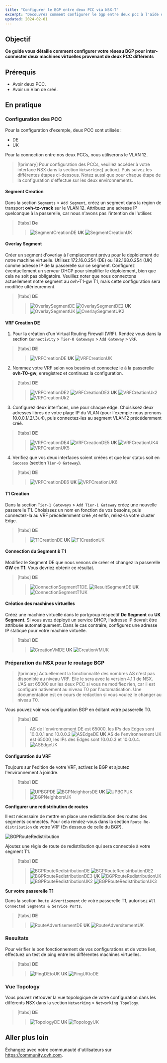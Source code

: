 ```yaml
---
title: "Configurer le BGP entre deux PCC via NSX-T"
excerpt: "Decouvrez comment configurer le bgp entre deux pcc à l'aide de NSX"
updated: 2024-02-01
---
```

 
## Objectif
  
**Ce guide vous détaille comment configurer votre réseau BGP pour inter-connecter deux machines virtuelles provenant de deux PCC différents**
  
## Prérequis

- Avoir deux PCC.
- Avoir un Vlan de créé.

## En pratique
  
### Configuration des PCC

Pour la configuration d'exemple, deux PCC sont utilisés : 
  - DE
  - UK
  
Pour la connection entre nos deux PCCs, nous utiliserons le VLAN 12.

> [!primary]
> Pour configuration des PCCs, veuillez accéder à votre interface NSX dans la section `Networking`{.action}.  Puis suivez les différentes étapes ci-dessous.
> Notez aussi que pour chaque étape de la configuration s'effectue sur les deux environnements.

#### Segment Creation

Dans la section `Segments` > `Add Segment`, créez un segment dans la région de transport **ovh-tz-vrack** sur le VLAN 12. Attribuez une adresse IP quelconque à la passerelle, car nous n'avons pas l'intention de l'utiliser.

> [!tabs]
> **De**
>>![SegmentCreationDE](images/segment_creation_de.png)
> **UK**
>> ![SegmentCreationUK](images/segment_creation_uk.png)

#### Overlay Segment

Créer un segment d'overlay à l'emplacement prévu pour le déploiement de notre machine virtuelle. Utilisez 172.16.0.254 (DE) ou 192.168.0.254 (UK) comme adresse IP de la passerelle sur ce segment. Configurez éventuellement un serveur DHCP pour simplifier le déploiement, bien que cela ne soit pas obligatoire. Veuillez noter que nous connectons actuellement notre segment au ovh-T1-gw T1, mais cette configuration sera modifiée ultérieurement.

> [!tabs]
> **DE**
>>![OverlaySegmentDE](images/segment_overlay_de.png)
>>![OverlaySegmentDE2](images/segment_overlay_de_2.png)
> **UK** 
>>![OverlaySegmentUK](images/segment_overlay_uk.png)
>>![OverlaySegmentUK2](images/segment_overlay_uk_2.png)

#### VRF Creation DE

1. Pour la création d'un Virtual Routing Firewall (VRF). Rendez vous dans la section `Connectivity` > `Tier-0 Gateways` > `Add Gateway` > `VRF`.

> [!tabs]
> **DE**
>> ![VRFCreationDE](images/vrf_creation_de.png)
> **UK**
>> ![VRFCreationUK](images/vrf_creation_uk.png)

2. Nommez votre VRF selon vos besoins et connectez le à la passerelle **ovh-T0-gw**, enregistrez et continuez la configuration.

> [!tabs]
> **DE**
>> ![VRFCreationDE2](images/vrf_creation_de_2.png)
>> ![VRFCreationDE3](images/vrf_creation_de_3.png)
> **UK**
>> ![VRFCreationUk2](images/vrf_creation_uk_2.png)
>> ![VRFCreationUk2](images/vrf_creation_uk_3.png)

3. Configurez deux interfaces, une pour chaque edge. Choisissez deux adresses libres de votre plage IP du VLAN (pour l'exemple nous prenons 10.0.0.1/.2/.3/.4), puis connectez-les au segment VLAN12 précédemment créé.
   
> [!tabs]
> **DE**
>> ![VRFCreationDE4](images/vrf_creation_de_4.png)
>> ![VRFCreationDE5](images/vrf_creation_de_5.png)
> **UK**
>> ![VRFCreationUK4](images/vrf_creation_uk_4.png)
>> ![VRFCreationUK5](images/vrf_creation_uk_5.png)

4. Verifiez que vos deux interfaces soient créées et que leur status soit en `Success` (section `Tier-0 Gateway`).

> [!tabs]
> **DE**
>> ![VRFCreationDE6](images/vrf_creation_de_6.png)
> **UK**
>> ![VRFCreationUK6](images/vrf_creation_uk_6.png)

#### T1 Creation

Dans la section `Tier-1 Gateways` > `Add Tier-1 Gateway` créez une nouvelle passerelle T1. Choisissez un nom en fonction de vos besoins, puis connectez-la au VRF précédemment créé ,et enfin, reliez-la votre cluster Edge.

> [!tabs]
> **DE**
>> ![T1CreationDE](images/t1_creation_de.png)
> **UK**
>> ![T1CreationUK](images/t1_creation_uk.png)

#### Connection du Segment & T1

Modifiez le Segment DE que nous venons de créer et changez la passerelle **GW** en **T1**.
Vous devriez obtenir ce résultat.

> [!tabs]
> **DE**
>> ![ConnectionSegmentT1DE](images/connection_segment_de_to_t1.png).
>> ![ResultSegmentDE](images/result_segment_de.png)
> **UK**
>> ![ConnectionSegmentT1UK](images/result_segment_uk.png)

#### Création des machines virtuelles

Créez une machine virtuelle dans le portgroup respectif **De Segment** ou **UK Segment**. Si vous avez déployé un service DHCP, l'adresse IP devrait être attribuée automatiquement. Dans le cas contraire, configurez une adresse IP statique pour votre machine virtuelle.

> [!tabs]
> **DE**
>> ![CreationVMDE](images/creation_vm_de.png)
> **UK**
>> ![CreationVMUK](images/creation_vm_uk.png)

### Préparation du NSX pour le routage BGP

>[!primary]
> Actuellement la fonctionnalité des nombres AS n'est pas disponible au niveau VRF. Elle le sera avec la version 4.1.1 de NSX. L'AS est 65000 sur les deux PCC si vous ne modifiez rien, car il est configuré nativement au niveau T0 par l'automatisation.
> Une documentation est en cours de redaction si vous voulez le changer au niveau T0.

Vous pouvez voir vos configuration BGP en éditant votre passerelle T0. 

> [!tabs]
> **DE**
>> AS de l'environnement DE est 65000, les IPs des Edges sont 10.0.0.1 and 10.0.0.2
>> ![ASEdgeDE](images/as_edge_de.png)
> **UK**
>> AS de l'environnement UK est 65000, les IPs des Edges sont 10.0.0.3 et 10.0.0.4.
>> ![ASEdgeUK](images/as_edge_uk.png)

#### Configuration du VRF

Toujours sur l'edition de votre VRF, activez le BGP et ajoutez l'environnement à joindre.

> [!tabs]
> **DE**
>> ![UPBGPDE](images/bgp_up_de.png)
>> ![BGPNeighborsDE](images/bgp_up_neighbors_de.png)
> **UK**
>> ![UPBGPUK](images/bgp_up_uk.png)
>> ![BGPNeighborsUK](images/bgp_up_neighbors_uk.png)

**Configurer une redistribution de routes**

Il est nécessaire de mettre en place une redistribution des routes des segments connectés.
Pour cela rendez-vous dans la section `Route Re-distribution` de votre VRF (En dessous de celle du BGP).

![BGPRouteRedistribution](images/bgp_set_route_redistribution.png)

Ajoutez une règle de route de redistribution qui sera connectée à votre segment T1.

> [!tabs]
> **DE**
>> ![BGPRouteRedistributionDE](images/bgp_set_route_redistribution_de.png)
>> ![BGPRouteRedistributionDE2](images/bgp_set_route_redistribution_de_2.png)
>> ![BGPRouteRedistributionDE3](images/bgp_set_route_redistribution_de_3.png)
> **UK**
>> ![BGPRouteRedistributionUK](images/bgp_set_route_redistribution_uk.png)
>> ![BGPRouteRedistributionUK2](images/bgp_set_route_redistribution_uk_2.png)
>> ![BGPRouteRedistributionUK3](images/bgp_set_route_redistribution_uk_3.png)

**Sur votre passerelle T1**

Dans la section `Route Advertisement` de votre passerelle T1, autorisez `All Connected Segments & Service Ports`.

> [!tabs]
> **DE**
>> ![RouteAdvertisementDE](images/t1_route_advertisement_de.png)
> **UK**
>> ![RouteAdversitementUK](images/t1_route_advertisement_uk.png)

### Resultats

Pour vérifier le bon fonctionnement de vos configurations et de votre lien, effectuez un test de ping entre les différentes machines virtuelles.

> [!tabs]
> **DE**
>> ![PingDEtoUK](images/ping_DE_to_UK.png)
> **UK**
>> ![PingUKtoDE](images/ping_Uk_to_DE.png)

### Vue Topology

Vous pouvez retrouver la vue topologique de votre configuration dans les différents NSX dans la section `Networking` > `Networking Topology`.

> [!tabs]
> **DE**
>> ![TopologyDE](images/topology_de.png)
> **UK**
>> ![TopologyUK](images/topology_uk.png)

## Aller plus loin
  
Échangez avec notre communauté d'utilisateurs sur <https://community.ovh.com>.
